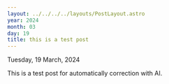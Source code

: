 ```yaml
---
layout: ../../../../layouts/PostLayout.astro
year: 2024
month: 03
day: 19
title: this is a test post
---
```


Tuesday, 19 March, 2024

This is a test post for automatically correction with AI.